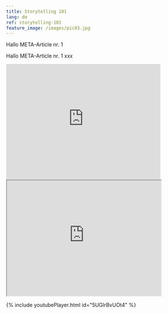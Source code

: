 ```yaml
---
title: Storytelling 101
lang: de
ref: storytelling-101
feature_image: /images/pic03.jpg
---
```


Hallo META-Article nr. 1


Hallo META-Article nr. 1
xxx

<iframe width="420" height="315" src="http://www.youtube.com/embed/5UGlrBvUOt4" frameborder="0" -allowfullscreen></iframe>

<iframe class="youtube-player" width="420" height="315" src="http://www.youtube.com/embed/5UGlrBvUOt4"></iframe>


{% include youtubePlayer.html id="5UGlrBvUOt4" %}

